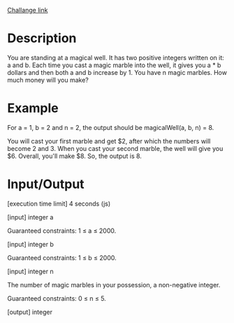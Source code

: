 [Challange link](https://codefights.com/arcade/code-arcade/loop-tunnel/LbuWRHnMoJH9SAo4o)
# Description
You are standing at a magical well. It has two positive integers written on it: a and b. Each time you cast a magic marble into the well, it gives you a * b dollars and then both a and b increase by 1. You have n magic marbles. How much money will you make?

# Example

For a = 1, b = 2 and n = 2, the output should be
magicalWell(a, b, n) = 8.

You will cast your first marble and get $2, after which the numbers will become 2 and 3. When you cast your second marble, the well will give you $6. Overall, you'll make $8. So, the output is 8.

# Input/Output

[execution time limit] 4 seconds (js)

[input] integer a

Guaranteed constraints:
1 ≤ a ≤ 2000.

[input] integer b

Guaranteed constraints:
1 ≤ b ≤ 2000.

[input] integer n

The number of magic marbles in your possession, a non-negative integer.

Guaranteed constraints:
0 ≤ n ≤ 5.

[output] integer